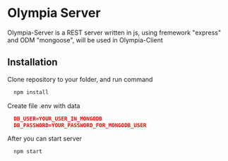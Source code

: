 # Olympia Server

Olympia-Server is a REST server written in js, using fremework "express" and ODM "mongoose", will be used in Olympia-Client

## Installation

Clone repository to your folder, and run command

```bash
  npm install
```

Create file .env with data

```json
  DB_USER=YOUR_USER_IN_MONGODB
  DB_PASSWORD=YOUR_PASSWORD_FOR_MONGODB_USER
```

After you can start server

```bash
  npm start
```
